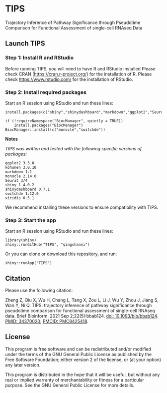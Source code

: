 # TIPS
Trajectory Inference of Pathway Significance through Pseudotime Comparison for Functional Assessment of
single-cell RNAseq Data
## Launch TIPS
### Step 1: Install R and RStudio
Before running TIPS, you will need to have R and RStudio installed
Please check CRAN (https://cran.r-project.org/) for the installation of R.
Please check https://www.rstudio.com/ for the installation of RStudio.

### Step 2: Install required packages

Start an R session using RStudio and run these lines:
```
install.packages(c("shiny","shinydashboard","markdown","ggplot2","Seurat","kohonen","viridis"))

if (!requireNamespace("BiocManager", quietly = TRUE))
    install.packages("BiocManager")
BiocManager::install(c("monocle","switchde"))
```

**Notes**

*TIPS was written and tested with the following specific versions of packages:*

    ggplot2 3.3.0
    kohonen 3.0.10
    markdown 1.1
    monocle 2.14.0
    Seurat 3/4
    shiny 1.4.0.2
    shinydashboard 0.7.1
    switchde 1.12.0
    viridis 0.5.1

We recommend installing these versions to ensure compatibility with TIPS.



### Step 3: Start the app

Start an R session using RStudio and run these lines:

```
library(shiny)
shiny::runGitHub("TIPS", "qingshanni")    
```

Or you can clone or download this repository, and run:

```
shiny::runApp("TIPS")
```

## Citation
Please use the following citation:

Zheng Z, Qiu X, Wu H, Chang L, Tang X, Zou L, Li J, Wu Y, Zhou J, Jiang S, Wan Y, Ni Q. TIPS: trajectory inference of pathway significance through pseudotime comparison for functional assessment of single-cell RNAseq data. Brief Bioinform. 2021 Sep 2;22(5):bbab124. [doi: 10.1093/bib/bbab124](https://doi.org/10.1093/bib/bbab124). [PMID: 34370020](https://pubmed.ncbi.nlm.nih.gov/34370020/); [PMCID: PMC8425418](http://www.ncbi.nlm.nih.gov/pmc/articles/pmc8425418/).


## License


This program is free software and can be redistributed and/or modified under the terms of the GNU General Public License as published by the Free Software Foundation; either version 2 of the license, or (at your option) any later version.

This program is distributed in the hope that it will be useful, but without any real or implied warranty of merchantability or fitness for a particular purpose. See the GNU General Public License for more details.

